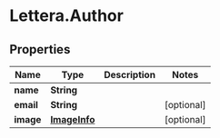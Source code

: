 # Lettera.Author

## Properties
Name | Type | Description | Notes
------------ | ------------- | ------------- | -------------
**name** | **String** |  | 
**email** | **String** |  | [optional] 
**image** | [**ImageInfo**](ImageInfo.md) |  | [optional] 


